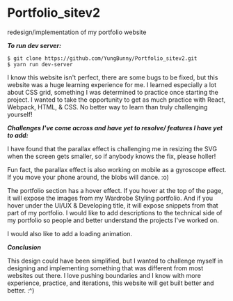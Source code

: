 # Portfolio_sitev2
redesign/implementation of my portfolio website

_**To run dev server:**_

```
$ git clone https://github.com/YungBunny/Portfolio_sitev2.git
$ yarn run dev-server
```

I know this website isn't perfect, there are some bugs to be fixed, but this website was a huge learning experience for me. I learned especially a lot about CSS grid, something I was determined to practice once starting the project. I wanted to take the opportunity to get as much practice with React, Webpack, HTML, & CSS. No better way to learn than truly challenging yourself!

_**Challenges I've come across and have yet to resolve/ features I have yet to add:**_

I have found that the parallax effect is challenging me in resizing the SVG when the screen gets smaller, so if anybody knows the fix, please holler!

Fun fact, the parallax effect is also working on mobile as a gyroscope effect. If you move your phone around, the blobs will dance. :o)

The portfolio section has a hover effect. If you hover at the top of the page, it will expose the images from my Wardrobe Styling portfolio. And if you hover under the UI/UX & Developing title, it will expose snippets from that part of my portfolio.  I would like to add descriptions to the technical side of my portfolio so people and better understand the projects I've worked on. 

I would also like to add a loading animation. 

_**Conclusion**_

This design could have been simplified, but I wanted to challenge myself in designing and implementing something that was different from most websites out there. I love pushing boundaries and I know with more experience, practice, and iterations, this website will get built better and better. :^)
